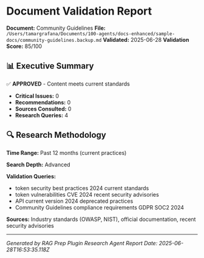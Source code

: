 # Document Validation Report

**Document:** Community Guidelines
**File:** `/Users/tamargrafana/Documents/100-agents/docs-enhanced/sample-docs/community-guidelines.backup.md`
**Validated:** 2025-06-28
**Validation Score:** 85/100

## 📊 Executive Summary

✅ **APPROVED** - Content meets current standards

- **Critical Issues:** 0
- **Recommendations:** 0
- **Sources Consulted:** 0
- **Research Queries:** 4

## 🔍 Research Methodology

**Time Range:** Past 12 months (current practices)

**Search Depth:** Advanced

**Validation Queries:**
- token security best practices 2024 current standards
- token vulnerabilities CVE 2024 recent security advisories
- API current version 2024 deprecated practices
- Community Guidelines compliance requirements GDPR SOC2 2024

**Sources:** Industry standards (OWASP, NIST), official documentation, recent security advisories

---

*Generated by RAG Prep Plugin Research Agent*
*Report Date: 2025-06-28T16:53:35.118Z*
